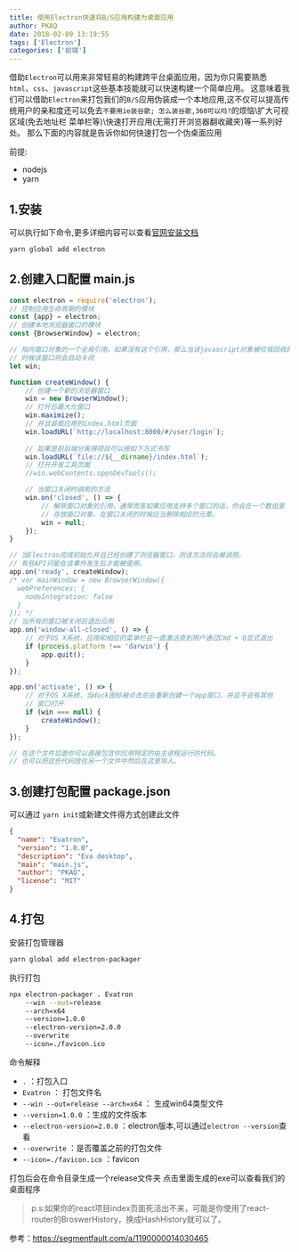 ```yaml
---
title: 使用Electron快速将B/S应用构建为桌面应用
author: PKAQ
date: 2018-02-09 13:19:55
tags: ['Electron']
categories: ['前端']
---
```



  借助`Electron`可以用来非常轻易的构建跨平台桌面应用，因为你只需要熟悉`html`、`css`、`javascript`这些基本技能就可以快速构建一个简单应用。
这意味着我们可以借助`Electron`来打包我们的`B/S`应用伪装成一个本地应用,这不仅可以提高传统用户的亲和度还可以免去`不要用ie装谷歌; 怎么装谷歌,360可以吗?`的烦恼\扩大可视区域(免去地址栏 菜单栏等)\快速打开应用(无需打开浏览器翻收藏夹)等一系列好处。 
  那么下面的内容就是告诉你如何快速打包一个伪桌面应用

前提:   
 - nodejs   
 - yarn   
 
## 1.安装   
可以执行如下命令,更多详细内容可以查看[官网安装文档](https://electronjs.org/docs/tutorial/installation)    
```bash
yarn global add electron
```

## 2.创建入口配置 main.js   
```javascript
const electron = require('electron');
// 控制应用生命周期的模块
const {app} = electron;
// 创建本地浏览器窗口的模块
const {BrowserWindow} = electron;

// 指向窗口对象的一个全局引用，如果没有这个引用，那么当该javascript对象被垃圾回收的
// 时候该窗口将会自动关闭
let win;

function createWindow() {
    // 创建一个新的浏览器窗口
    win = new BrowserWindow();
    // 打开后最大化窗口
    win.maximize();
    // 并且装载应用的index.html页面
    win.loadURL(`http://localhost:8000/#/user/login`);
    
    // 如果是前后端分离得项目可以按如下方式书写
    win.loadURL(`file://${__dirname}/index.html`);
    // 打开开发工具页面
    //win.webContents.openDevTools();

    // 当窗口关闭时调用的方法
    win.on('closed', () => {
        // 解除窗口对象的引用，通常而言如果应用支持多个窗口的话，你会在一个数组里
        // 存放窗口对象，在窗口关闭的时候应当删除相应的元素。
        win = null;
    });
}

// 当Electron完成初始化并且已经创建了浏览器窗口，则该方法将会被调用。
// 有些API只能在该事件发生后才能被使用。
app.on('ready', createWindow);
/* var mainWindow = new BrowserWindow({
  webPreferences: {
    nodeIntegration: false
  }
}); */
// 当所有的窗口被关闭后退出应用
app.on('window-all-closed', () => {
    // 对于OS X系统，应用和相应的菜单栏会一直激活直到用户通过Cmd + Q显式退出
    if (process.platform !== 'darwin') {
        app.quit();
    }
});

app.on('activate', () => {
    // 对于OS X系统，当dock图标被点击后会重新创建一个app窗口，并且不会有其他
    // 窗口打开
    if (win === null) {
        createWindow();
    }
});

// 在这个文件后面你可以直接包含你应用特定的由主进程运行的代码。
// 也可以把这些代码放在另一个文件中然后在这里导入。
```
## 3.创建打包配置 package.json   
可以通过 `yarn init`或新建文件得方式创建此文件   
```json
{
  "name": "Evatron",
  "version": "1.0.0",
  "description": "Eva desktop",
  "main": "main.js",
  "author": "PKAQ",
  "license": "MIT"
}
```

## 4.打包   
安装打包管理器
```bash
yarn global add electron-packager
```   
执行打包   
```bash
npx electron-packager . Evatron 
	--win --out=release 
    --arch=x64 
    --version=1.0.0 
    --electron-version=2.0.0 
    --overwrite 
    --icon=./favicon.ico
```
命令解释   
- `.` ：打包入口   
- `Evatron` ： 打包文件名   
- `--win --out=release --arch=x64` ： 生成win64类型文件   
- `--version=1.0.0` ：生成的文件版本   
- `--electron-version=2.0.0` ：electron版本,可以通过`electron --version`查看   
- `--overwrite` ：是否覆盖之前的打包文件   
- `--icon=./favicon.ico` ：favicon   

打包后会在命令目录生成一个release文件夹 点击里面生成的exe可以查看我们的桌面程序   

>p.s:如果你的react项目index页面死活出不来，可能是你使用了react-router的BroswerHistory，换成HashHistory就可以了。  


参考：https://segmentfault.com/a/1190000014030465